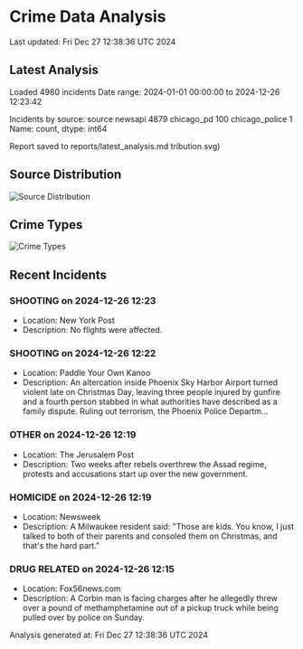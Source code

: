 # Crime Data Analysis
Last updated: Fri Dec 27 12:38:36 UTC 2024

## Latest Analysis

Loaded 4980 incidents
Date range: 2024-01-01 00:00:00 to 2024-12-26 12:23:42

Incidents by source:
source
newsapi           4879
chicago_pd         100
chicago_police       1
Name: count, dtype: int64

Report saved to reports/latest_analysis.md
tribution.svg)

## Source Distribution
![Source Distribution](images/source_distribution.svg)

## Crime Types
![Crime Types](images/crime_types.svg)

## Recent Incidents

### SHOOTING on 2024-12-26 12:23
- Location: New York Post
- Description: No flights were affected.


### SHOOTING on 2024-12-26 12:22
- Location: Paddle Your Own Kanoo
- Description: An altercation inside Phoenix Sky Harbor Airport turned violent late on Christmas Day, leaving three people injured by gunfire and a fourth person stabbed in what authorities have described as a family dispute. Ruling out terrorism, the Phoenix Police Departm…


### OTHER on 2024-12-26 12:19
- Location: The Jerusalem Post
- Description: Two weeks after rebels overthrew the Assad regime, protests and accusations start up over the new government.


### HOMICIDE on 2024-12-26 12:19
- Location: Newsweek
- Description: A Milwaukee resident said: "Those are kids. You know, I just talked to both of their parents and consoled them on Christmas, and that's the hard part."


### DRUG RELATED on 2024-12-26 12:15
- Location: Fox56news.com
- Description: A Corbin man is facing charges after he allegedly threw over a pound of methamphetamine out of a pickup truck while being pulled over by police on Sunday.

Analysis generated at: Fri Dec 27 12:38:36 UTC 2024
